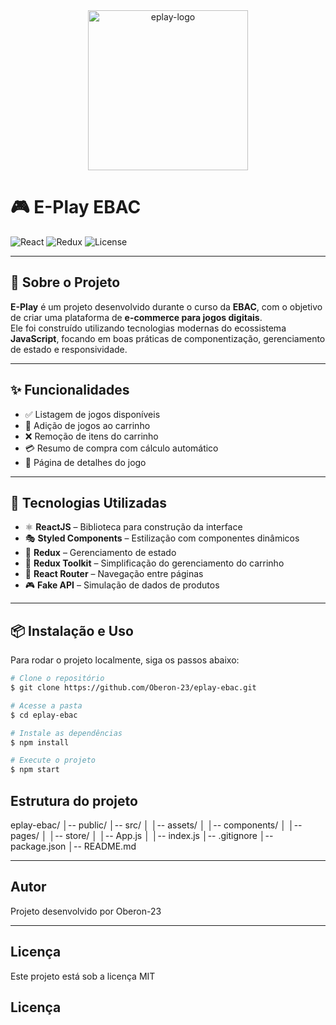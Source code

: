 <div align="center"> 
  <img width="256" height="256" src="https://img.icons8.com/color/512/controller.png" alt="eplay-logo" />
</div>

# 🎮 E-Play EBAC

![React](https://img.shields.io/badge/react-18-blue)
![Redux](https://img.shields.io/badge/redux-toolkit-purple)
![License](https://img.shields.io/badge/license-MIT-blue)

---

## 📌 Sobre o Projeto

**E-Play** é um projeto desenvolvido durante o curso da **EBAC**, com o objetivo de criar uma plataforma de **e-commerce para jogos digitais**.  
Ele foi construído utilizando tecnologias modernas do ecossistema **JavaScript**, focando em boas práticas de componentização, gerenciamento de estado e responsividade.

---

## ✨ Funcionalidades

- ✅ Listagem de jogos disponíveis  
- 🛒 Adição de jogos ao carrinho  
- ❌ Remoção de itens do carrinho  
- 💳 Resumo de compra com cálculo automático  
- 📄 Página de detalhes do jogo  

---

## 🚀 Tecnologias Utilizadas

- ⚛ **ReactJS** – Biblioteca para construção da interface  
- 🎭 **Styled Components** – Estilização com componentes dinâmicos  
- 🔄 **Redux** – Gerenciamento de estado  
- 🛒 **Redux Toolkit** – Simplificação do gerenciamento do carrinho  
- 🚦 **React Router** – Navegação entre páginas  
- 🎮 **Fake API** – Simulação de dados de produtos  

---

## 📦 Instalação e Uso

Para rodar o projeto localmente, siga os passos abaixo:

```bash
# Clone o repositório
$ git clone https://github.com/Oberon-23/eplay-ebac.git

# Acesse a pasta
$ cd eplay-ebac

# Instale as dependências
$ npm install

# Execute o projeto
$ npm start
```
## Estrutura do projeto 

eplay-ebac/
│-- public/
│-- src/
│   │-- assets/
│   │-- components/
│   │-- pages/
│   │-- store/
│   │-- App.js
│   │-- index.js
│-- .gitignore
│-- package.json
│-- README.md

---

## Autor 

Projeto desenvolvido por Oberon-23

---

## Licença

Este projeto está sob a licença MIT
## Licença
